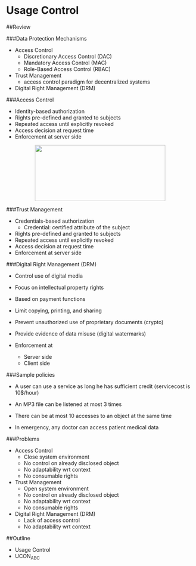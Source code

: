 # Usage Control


##Review

###Data Protection Mechanisms

* Access Control
  * Discretionary Access Control (DAC)
  * Mandatory Access Control (MAC)
  * Role-Based Access Control (RBAC)
* Trust Management
  * access control paradigm for decentralized systems
* Digital Right Management (DRM)

###Access Control

* Identity-based authorization
* Rights pre-defined and granted to subjects
* Repeated access until explicitly revoked
* Access decision at request time
* Enforcement at server side

<div align="center">
<img src="/Users/wangyu/Desktop/accesscontrol.png" width="350" height="150">
</div>

###Trust Management

* Credentials-based authorization
  * Credential: certified attribute of the subject
* Rights pre-defined and granted to subjects
* Repeated access until explicitly revoked
* Access decision at request time
* Enforcement at server side

###Digital Right Management (DRM)

* Control use of digital media
* Focus on intellectual property rights 
* Based on payment functions



* Limit copying, printing, and sharing 
* Prevent unauthorized use of proprietary documents (crypto) 
* Provide evidence of data misuse (digital watermarks) 
* Enforcement at

  * Server side
  * Client side

###Sample policies

* A user can use a service as long he has sufficient credit (servicecost is 10$/hour)

* An MP3 file can be listened at most 3 times

* There can be at most 10 accesses to an object at the same time

* In emergency, any doctor can access patient medical data


###Problems
* Access Control
  * Close system environment
  * No control on already disclosed object
  * No adaptability wrt context
  * No consumable rights
* Trust Management
  * Open system environment
  * No control on already disclosed object
  * No adaptability wrt context
  * No consumable rights
* Digital Right Management (DRM)
  * Lack of access control
  * No adaptability wrt context

##Outline

* Usage Control
* UCON<sub>ABC</sub>
